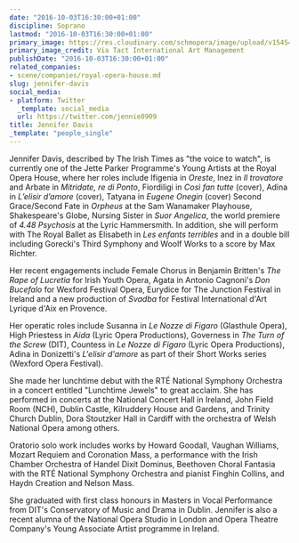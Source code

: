 ```yaml
---
date: "2016-10-03T16:30:00+01:00"
discipline: Soprano
lastmod: "2016-10-03T16:30:00+01:00"
primary_image: https://res.cloudinary.com/schmopera/image/upload/v1545409169/media/webhook-uploads/1475508532969/thumb7_40aeaf9c3fcc01bd74e37432dffb147b.jpg.jpg
primary_image_credit: Via Tact International Art Management
publishDate: "2016-10-03T16:30:00+01:00"
related_companies:
- scene/companies/royal-opera-house.md
slug: jennifer-davis
social_media:
- platform: Twitter
  _template: social_media
  url: https://twitter.com/jennie0909
title: Jennifer Davis
_template: "people_single"
---
```


Jennifer Davis, described by The Irish Times as "the voice to watch", is currently one of the Jette Parker Programme's Young Artists at the Royal Opera House, where her roles include Ifigenia in *Oreste*, Inez in *Il trovatore* and Arbate in *Mitridate, re di Ponto*, Fiordiligi in *Così fan tutte* (cover), Adina in *L’elisir d’amore* (cover), Tatyana in *Eugene Onegin* (cover) Second Grace/Second Fate in *Orpheus* at the Sam Wanamaker Playhouse, Shakespeare's Globe, Nursing Sister in *Suor Angelica*, the world premiere of *4.48 Psychosis* at the Lyric Hammersmith. In addition, she will perform with The Royal Ballet as Elisabeth in *Les enfants terribles* and in a double bill including Gorecki's Third Symphony and Woolf Works to a score by Max Richter.

Her recent engagements include Female Chorus in Benjamin Britten's *The Rape of Lucretia* for Irish Youth Opera, Agata in Antonio Cagnoni's *Don Bucefalo* for Wexford Festival Opera, Eurydice for The Junction Festival in Ireland and a new production of *Svadba* for Festival International d'Art Lyrique d'Aix en Provence.

Her operatic roles include Susanna in *Le Nozze di Figaro* (Glasthule Opera), High Priestess in *Aida* (Lyric Opera Productions), Governess in *The Turn of the Screw* (DIT), Countess in *Le Nozze di Figaro* (Lyric Opera Productions), Adina in Donizetti's *L'elisir d'amore* as part of their Short Works series (Wexford Opera Festival).

She made her lunchtime debut with the RTÉ National Symphony Orchestra in a concert entitled "Lunchtime Jewels" to great acclaim. She has performed in concerts at the National Concert Hall in Ireland, John Field Room (NCH), Dublin Castle, Kilruddery House and Gardens, and Trinity Church Dublin,  Dora Stoutzker Hall in Cardiff with the orchestra of Welsh National Opera among others.
 
Oratorio solo work includes works by Howard Goodall, Vaughan Williams, Mozart Requiem and Coronation Mass, a performance with the Irish Chamber Orchestra of Handel Dixit Dominus, Beethoven Choral Fantasia with the RTÉ National Symphony Orchestra and pianist Finghin Collins, and Haydn Creation and Nelson Mass. 
 
She graduated with first class honours in Masters in Vocal Performance from DIT's Conservatory of Music and Drama in Dublin. Jennifer is also a recent alumna of the National Opera Studio in London and Opera Theatre Company's Young Associate Artist programme in Ireland.
